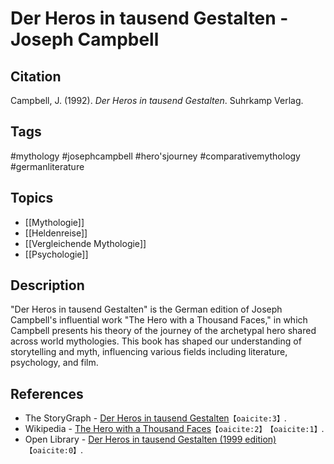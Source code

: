 # Der Heros in tausend Gestalten - Joseph Campbell

## Citation

Campbell, J. (1992). _Der Heros in tausend Gestalten_. Suhrkamp Verlag.

## Tags

#mythology #josephcampbell #hero'sjourney #comparativemythology
#germanliterature

## Topics

- [[Mythologie]]
- [[Heldenreise]]
- [[Vergleichende Mythologie]]
- [[Psychologie]]

## Description

"Der Heros in tausend Gestalten" is the German edition of Joseph Campbell's
influential work "The Hero with a Thousand Faces," in which Campbell presents
his theory of the journey of the archetypal hero shared across world
mythologies. This book has shaped our understanding of storytelling and myth,
influencing various fields including literature, psychology, and film.

## References

- The StoryGraph -
  [Der Heros in tausend Gestalten](https://app.thestorygraph.com)&#8203;`【oaicite:3】`&#8203;.
- Wikipedia -
  [The Hero with a Thousand Faces](https://en.wikipedia.org/wiki/The_Hero_with_a_Thousand_Faces)&#8203;`【oaicite:2】`&#8203;&#8203;`【oaicite:1】`&#8203;.
- Open Library -
  [Der Heros in tausend Gestalten (1999 edition)](https://openlibrary.org)&#8203;`【oaicite:0】`&#8203;.
